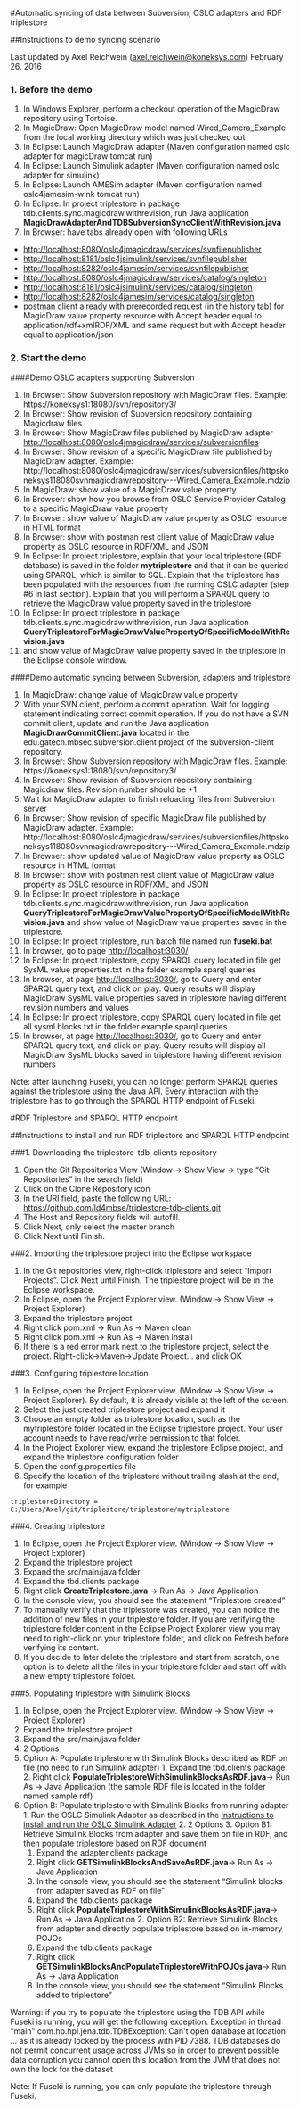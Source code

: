 #Automatic syncing of data between Subversion, OSLC adapters and RDF triplestore





##Instructions to demo syncing scenario 

Last updated by Axel Reichwein (axel.reichwein@koneksys.com) 				February 26, 2016



### 1. Before the demo

1. In Windows Explorer, perform a checkout operation of the MagicDraw repository using Tortoise.
2. In MagicDraw: Open MagicDraw model named Wired_Camera_Example  from the local working directory which was just checked out
3. In Eclipse: Launch MagicDraw adapter (Maven configuration named oslc adapter for magicDraw tomcat run)
4. In Eclipse: Launch Simulink adapter (Maven configuration named oslc adapter for simulink)
5. In Eclipse: Launch AMESim adapter (Maven configuration named oslc4jamesim-wink tomcat run)
6. In Eclipse: In project triplestore in package tdb.clients.sync.magicdraw.withrevision, run Java application **MagicDrawAdapterAndTDBSubversionSyncClientWithRevision.java**
7. In Browser: have tabs already open with following URLs

-	[http://localhost:8080/oslc4jmagicdraw/services/svnfilepublisher](http://localhost:8080/oslc4jmagicdraw/services/svnfilepublisher)
-	[http://localhost:8181/oslc4jsimulink/services/svnfilepublisher](http://localhost:8181/oslc4jsimulink/services/svnfilepublisher)
-	[http://localhost:8282/oslc4jamesim/services/svnfilepublisher](http://localhost:8282/oslc4jamesim/services/svnfilepublisher)
-	[http://localhost:8080/oslc4jmagicdraw/services/catalog/singleton](http://localhost:8080/oslc4jmagicdraw/services/catalog/singleton) 
-	[http://localhost:8181/oslc4jsimulink/services/catalog/singleton](http://localhost:8181/oslc4jsimulink/services/catalog/singleton) 
-	[http://localhost:8282/oslc4jamesim/services/catalog/singleton](http://localhost:8282/oslc4jamesim/services/catalog/singleton) 
-	postman client already with prerecorded request (in the history tab) for MagicDraw value property resource with Accept header equal to application/rdf+xmlRDF/XML and same request but with Accept header equal to application/json


### 2. Start the demo

####Demo OSLC adapters supporting Subversion

1. In Browser: Show Subversion repository with MagicDraw files. Example: https://koneksys1:18080/svn/repository3/
2. In Browser: Show revision of Subversion repository containing Magicdraw files
3. In Browser: Show MagicDraw files published by MagicDraw adapter [http://localhost:8080/oslc4jmagicdraw/services/subversionfiles](http://localhost:8080/oslc4jmagicdraw/services/subversionfiles) 
4. In Browser: Show revision of a specific MagicDraw file published by MagicDraw adapter. Example:  http://localhost:8080/oslc4jmagicdraw/services/subversionfiles/httpskoneksys118080svnmagicdrawrepository---Wired_Camera_Example.mdzip 
5. In MagicDraw: show value of a MagicDraw value property
6. In Browser: show how you browse from OSLC Service Provider Catalog to a specific MagicDraw value property 
7. In Browser: show value of MagicDraw value property as OSLC resource in HTML format 
8. In Browser: show with postman rest client value of MagicDraw value property as OSLC resource in RDF/XML and JSON
9. In Eclipse: In project triplestore, explain that your local triplestore (RDF database) is saved in the folder **mytriplestore** and that it can be queried using SPARQL, which is similar to SQL. Explain that the triplestore has been populated with the resources from the running OSLC adapter (step #6 in last section). Explain that you will perform a SPARQL query to retrieve the MagicDraw value property saved in the triplestore
10.	In Eclipse: In project triplestore in package tdb.clients.sync.magicdraw.withrevision, run Java application **QueryTriplestoreForMagicDrawValuePropertyOfSpecificModelWithRevision.java**
11.	and show value of MagicDraw value property saved in the triplestore in the Eclipse console window. 


####Demo automatic syncing between Subversion, adapters and triplestore

1. In MagicDraw: change value of MagicDraw value property
2. With your SVN client, perform a commit operation. Wait for logging statement indicating correct commit operation. If you do not have a SVN commit client, update and run the Java application **MagicDrawCommitClient.java** located in the edu.gatech.mbsec.subversion.client project of the subversion-client repository.
3. In Browser: Show Subversion repository with MagicDraw files. Example: https://koneksys1:18080/svn/repository3/
4. In Browser: Show revision of Subversion repository containing Magicdraw files. Revision number should be +1
5. Wait for MagicDraw adapter to finish reloading files from Subversion server
6. In Browser: Show revision of specific MagicDraw file published by MagicDraw adapter. Example:  http://localhost:8080/oslc4jmagicdraw/services/subversionfiles/httpskoneksys118080svnmagicdrawrepository---Wired_Camera_Example.mdzip 
7. In Browser: show updated value of MagicDraw value property as OSLC resource in HTML format 
8. In Browser: show with postman rest client value of MagicDraw value property as OSLC resource in RDF/XML and JSON
9. In Eclipse: In project triplestore in package tdb.clients.sync.magicdraw.withrevision, run Java application **QueryTriplestoreForMagicDrawValuePropertyOfSpecificModelWithRevision.java**
and show value of MagicDraw value properties saved in the triplestore. 
10.	In Eclipse: In project triplestore, run batch file named run **fuseki.bat**
11.	In browser, go to page [http://localhost:3030/](http://localhost:3030/) 
12.	In Eclipse: In project triplestore, copy SPARQL query located in file get SysML value properties.txt in the folder example sparql queries
13.	In browser, at page [http://localhost:3030/](http://localhost:3030/), go to Query and enter SPARQL query text, and click on play. Query results will display MagicDraw SysML value properties saved in triplestore having different revision numbers and values
14.	In Eclipse: In project triplestore, copy SPARQL query located in file get all sysml blocks.txt in the folder example sparql queries
15.	In browser, at page [http://localhost:3030/](http://localhost:3030/), go to Query and enter SPARQL query text, and click on play. Query results will display all MagicDraw SysML blocks saved in triplestore having different revision numbers 


Note: after launching Fuseki, you can no longer perform SPARQL queries against the triplestore using the Java API. Every interaction with the triplestore has to go through the SPARQL HTTP endpoint of Fuseki. 


#RDF Triplestore and SPARQL HTTP endpoint

##Instructions to install and run RDF triplestore and  SPARQL HTTP endpoint


###1.	Downloading the triplestore-tdb-clients repository

1. Open the Git Repositories View (Window -> Show View -> type “Git Repositories” in the search field)
2. Click on the Clone Repository icon  
3. In the URI field, paste the following URL: https://github.com/ld4mbse/triplestore-tdb-clients.git
4. The Host and Repository fields will autofill.
5. Click Next, only select the master branch
6. Click Next until Finish.

###2.	Importing the triplestore project into the Eclipse workspace

1. In the Git repositories view, right-click triplestore and select “Import Projects”. Click Next until Finish. The triplestore project will be in the Eclipse workspace.
2. In Eclipse, open the Project Explorer view. (Window → Show View → Project Explorer)
3. Expand the triplestore project
4. Right click pom.xml -> Run As -> Maven clean
5. Right click pom.xml -> Run As -> Maven install 
6.	If there is a red error mark next to the triplestore project, select the project. Right-click->Maven->Update Project… and click OK 

###3.	Configuring triplestore location

1. In Eclipse, open the Project Explorer view. (Window → Show View → Project Explorer). By default, it is already visible at the left of the screen.
2. Select the just created triplestore project and expand it
3. Choose an empty folder as triplestore location, such as the mytriplestore folder located in the Eclipse triplestore project. Your user account needs to have read/write permission to that folder. 
4. In the Project Explorer view, expand the triplestore Eclipse project, and expand the triplestore configuration folder
5. Open the config.properties file 
6. Specify the location of the triplestore without trailing slash at the end, for example
 ```text
triplestoreDirectory = C:/Users/Axel/git/triplestore/triplestore/mytriplestore
```

###4.	Creating triplestore 

1. In Eclipse, open the Project Explorer view. (Window → Show View → Project Explorer)
2. Expand the triplestore project
3. Expand the src/main/java folder
4. Expand the tbd.clients package
5. Right click **CreateTriplestore.java** -> Run As -> Java Application
6. In the console view, you should see the statement “Triplestore created”
7. To manually verify that the triplestore was created, you can notice the addition of new files in your triplestore folder. If you are verifying the triplestore folder content in the Eclipse Project Explorer view, you may need to right-click on your triplestore folder, and click on Refresh before verifying its content. 
8. If you decide to later delete the triplestore and start from scratch, one option is to delete all the files in your triplestore folder and start off with a new empty triplestore folder. 

###5.	Populating triplestore with Simulink Blocks

1. In Eclipse, open the Project Explorer view. (Window → Show View → Project Explorer)
2. Expand the triplestore project
3. Expand the src/main/java folder
4. 2 Options
  1. Option A: Populate triplestore with Simulink Blocks described as RDF on file (no need to run Simulink adapter)
    1. Expand the tbd.clients package
    2. Right click **PopulateTriplestoreWithSimulinkBlocksAsRDF.java**-> Run As -> Java Application (the sample RDF file is located in the folder named sample rdf)
  2. Option B: Populate triplestore with Simulink Blocks from running adapter 
    1. Run the OSLC Simulink Adapter as described in the [Instructions to install and run the OSLC Simulink Adapter](https://github.com/ld4mbse/oslc-adapter-simulink/blob/master/README.md)
    2. 2 Options
    3. Option B1: Retrieve Simulink Blocks from adapter and save them on file in RDF, and then populate triplestore based on RDF document 
      1.	Expand the adapter.clients package
      2.	Right click **GETSimulinkBlocksAndSaveAsRDF.java**-> Run As -> Java Application
      3.	In the console view, you should see the statement “Simulink blocks from adapter saved as RDF on file”
      4.	Expand the tdb.clients package
      5.	Right click **PopulateTriplestoreWithSimulinkBlocksAsRDF.java**-> Run As -> Java Application
    2.	Option B2: Retrieve Simulink Blocks from adapter and directly populate triplestore based on in-memory POJOs
      1.	Expand the tdb.clients package
      2.	Right click **GETSimulinkBlocksAndPopulateTriplestoreWithPOJOs.java**-> Run As -> Java Application
      2.	In the console view, you should see the statement “Simulink Blocks added to triplestore”

Warning: if you try to populate the triplestore using the TDB API while Fuseki is running, you will get the following exception:
Exception in thread "main" com.hp.hpl.jena.tdb.TDBException: Can't open database at location ... as it is already locked by the process with PID 7388.  TDB databases do not permit concurrent usage across JVMs so in order to prevent possible data corruption you cannot open this location from the JVM that does not own the lock for the dataset

Note: If Fuseki is running, you can only populate the triplestore through Fuseki.
